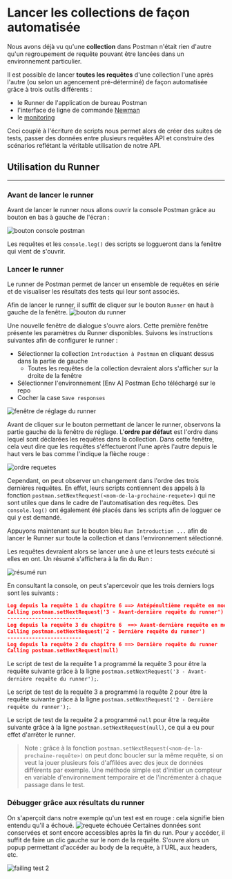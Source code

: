 # Lancer les collections de façon automatisée


Nous avons déjà vu qu'une **collection** dans Postman n'était rien d'autre qu'un regroupement de requête pouvant être lancées dans un environnement particulier.

Il est possible de lancer **toutes les requêtes** d'une collection l'une après l'autre (ou selon un agencement pré-déterminé) de façon automatisée grâce à trois outils différents :

- le Runner de l'application de bureau Postman
- l'interface de ligne de commande [Newman](https://learning.postman.com/docs/postman/collection-runs/command-line-integration-with-newman/)
- le [monitoring](https://learning.postman.com/docs/postman/monitors/intro-monitors/)

Ceci couplé à l'écriture de scripts nous permet alors de créer des suites de tests, passer des données entre plusieurs requêtes API et construire des scénarios reflétant la véritable utilisation de notre API.

## **Utilisation du Runner**

---

### **Avant de lancer le runner**

Avant de lancer le runner nous allons ouvrir la console Postman grâce au bouton en bas à gauche de l'écran :

![bouton console postman](/images/chap.6/0-console.png)

Les requêtes et les `console.log()` des scripts se loggueront dans la fenêtre qui vient de s'ouvrir.

### **Lancer le runner**

Le runner de Postman permet de lancer un ensemble de requêtes en série et de visualiser les résultats des tests qui leur sont associés.

Afin de lancer le runner, il suffit de cliquer sur le bouton `Runner` en haut à gauche de la fenêtre.
 ![bouton du runner](/images/chap.6/1-Runner-button2.png)

Une nouvelle fenêtre de dialogue s'ouvre alors. Cette première fenêtre présente les paramètres du Runner disponibles. Suivons les instructions suivantes afin de configurer le runner :

- Sélectionner la collection `Introduction à Postman` en cliquant dessus dans la partie de gauche
  - Toutes les requêtes de la collection devraient alors s'afficher sur la droite de la fenêtre
- Sélectionner l'environnement [Env A] Postman Echo téléchargé sur le repo
- Cocher la case `Save responses`

![fenêtre de réglage du runner](/images/chap.6/2-reglages_runner.png)

Avant de cliquer sur le bouton permettant de lancer le runner, observons la partie gauche de la fenêtre de réglage.
L'**ordre par défaut** est l'ordre dans lequel sont déclarées les requêtes dans la collection. Dans cette fenêtre, cela veut dire que les requêtes s'éffectueront l'une après l'autre depuis le haut vers le bas comme l'indique la flèche rouge :

![ordre requetes](/images/chap.6/3-ordre_requetes.png)

Cependant, on peut observer un changement dans l'ordre des trois dernières requêtes. En effet, leurs scripts contiennent des appels à la fonction `postman.setNextRequest(<nom-de-la-prochaine-requete>)` qui ne sont utiles que dans le cadre de l'automatisation des requêtes. Des `console.log()` ont également été placés dans les scripts afin de logguer ce qui y est demandé.

Appuyons maintenant sur le bouton bleu `Run Introduction ...` afin de lancer le Runner sur toute la collection et dans l'environnement sélectionné.

Les requêtes devraient alors se lancer une à une et leurs tests exécuté si elles en ont. Un résumé s'affichera à la fin du Run :

![résumé run](/images/chap.6/4-resume_run.png)

En consultant la console, on peut s'apercevoir que les trois derniers logs sont les suivants :

```json
Log depuis la requête 1 du chapitre 6 ==> Antépénultième requête en mode automatique
Calling postman.setNextRequest('3 - Avant-dernière requête du runner')
------------------------
Log depuis la requête 3 du chapitre 6  ==> Avant-dernière requête en mode automatique
Calling postman.setNextRequest('2 - Dernière requête du runner')
------------------------
Log depuis la requête 2 du chapitre 6 ==> Dernière requête du runner
Calling postman.setNextRequest(null)
```

Le script de test de la requête 1 a programmé la requête 3 pour être la requête suivante grâce à la ligne `postman.setNextRequest('3 - Avant-dernière requête du runner');`.

Le script de test de la requête 3 a programmé la requête 2 pour être la requête suivante grâce à la ligne `postman.setNextRequest('2 - Dernière requête du runner');`.

Le script de test de la requête 2 a programmé `null` pour être la requête suivante grâce à la ligne `postman.setNextRequest(null)`, ce qui a eu pour effet d'arrêter le runner.

> Note : grâce à la fonction `postman.setNextRequest(<nom-de-la-prochaine-requête>)` on peut donc boucler sur la même requête, si on veut la jouer plusieurs fois d'affilées avec des jeux de données différents par exemple. Une méthode simple est d'initier un compteur en variable d'environnement temporaire et de l'incrémenter à chaque passage dans le test.

### **Débugger grâce aux résultats du runner**

On s'aperçoit dans notre exemple qu'un test est en rouge : cela signifie bien entendu qu'il a échoué.
![requete échouée](/images/chap.6/6-failing_test.png)
Certaines données sont conservées et sont encore accessibles après la fin du run. Pour y accéder, il suffit de faire un clic gauche sur le nom de la requête. S'ouvre alors un popup permettant d'accéder au body de la requête, à l'URL, aux headers, etc.

![failing test 2](/images/chap.6/7-failing_test_2.png)
